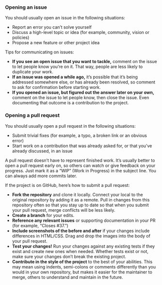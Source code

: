 ### Opening an issue

You should usually open an issue in the following situations:

- Report an error you can’t solve yourself
- Discuss a high-level topic or idea (for example, community, vision or policies)
- Propose a new feature or other project idea

Tips for communicating on issues:

- **If you see an open issue that you want to tackle,** comment on the issue to let people know
  you’re on it. That way, people are less likely to duplicate your work.
- **If an issue was opened a while ago,** it’s possible that it’s being addressed somewhere else, or
  has already been resolved, so comment to ask for confirmation before starting work.
- **If you opened an issue, but figured out the answer later on your own,** comment on the issue to
  let people know, then close the issue. Even documenting that outcome is a contribution to the
  project.

### Opening a pull request

You should usually open a pull request in the following situations:

- Submit trivial fixes (for example, a typo, a broken link or an obvious error)
- Start work on a contribution that was already asked for, or that you’ve already discussed, in an
  issue

A pull request doesn’t have to represent finished work. It’s usually better to open a pull request
early on, so others can watch or give feedback on your progress. Just mark it as a “WIP” (Work in
Progress) in the subject line. You can always add more commits later.

If the project is on GitHub, here’s how to submit a pull request:

- **Fork the repository** and clone it locally. Connect your local to the original repository by
  adding it as a remote. Pull in changes from this repository often so that you stay up to date so
  that when you submit your pull request, merge conflicts will be less likely.
- **Create a branch** for your edits.
- **Reference any relevant issues** or supporting documentation in your PR (for example, “Closes
  #37.”)
- **Include screenshots of the before and after** if your changes include differences in HTML/CSS.
  Drag and drop the images into the body of your pull request.
- **Test your changes!** Run your changes against any existing tests if they exist and create new
  ones when needed. Whether tests exist or not, make sure your changes don’t break the existing
  project.
- **Contribute in the style of the project** to the best of your abilities. This may mean using
  indents, semi-colons or comments differently than you would in your own repository, but makes it
  easier for the maintainer to merge, others to understand and maintain in the future.
